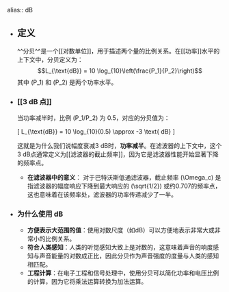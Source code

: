 alias:: dB

- ## 定义
   ^^分贝^^是一个[[对数单位]]，用于描述两个量的比例关系。在[[功率]]水平的上下文中，分贝定义为：
   $$L_{\text{dB}} = 10 \log_{10}\left(\frac{P_1}{P_2}\right)$$
   其中 \(P_1\) 和 \(P_2\) 是两个功率水平。
- ### [[3 dB 点]]
   当功率减半时，比例 \(P_1/P_2\) 为 0.5，对应的分贝值为：
  
   \[ L_{\text{dB}} = 10 \log_{10}(0.5) \approx -3 \text{ dB} \]
  
   这就是为什么我们说幅度衰减3 dB时，**功率减半**。在滤波器的上下文中，这个3 dB点通常定义为[[滤波器的截止频率]]，因为它是滤波器性能开始显著下降的频率点。
	- **在滤波器中的意义**：
	   对于巴特沃斯低通滤波器，截止频率 \(\Omega_c\) 是指滤波器的幅度响应下降到最大响应的 \(\sqrt{1/2}\) 或约0.707的频率点，这也意味着在该频率处，滤波器的功率传递减少了一半。
- ### 为什么使用 dB
	- **方便表示大范围的值**：使用对数尺度（如dB）可以方便地表示非常大或非常小的比例关系。
	- **符合人类感知**：人类的听觉感知大致上是对数的，这意味着声音的响度感知与声音能量的对数成正比，因此分贝作为声音强度的度量与人类的感知相匹配。
	- **工程计算**：在电子工程和信号处理中，使用分贝可以简化功率和电压比例的计算，因为它将乘法运算转换为加法运算。